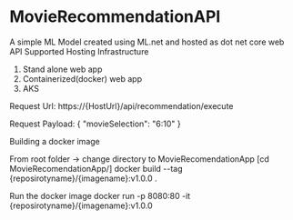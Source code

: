 # MovieRecommendationAPI
A simple ML Model created using ML.net and hosted as dot net core web API
Supported Hosting Infrastructure
1. Stand alone web app
2. Containerized(docker) web app
3. AKS

Request Url: https://{HostUrl}/api/recommendation/execute

Request Payload:
{
	"movieSelection": "6:10"
}

Building a docker image

From root folder -> change directory to MovieRecomendationApp [cd MovieRecomendationApp/]
docker build --tag {reposirotyname}/{imagename}:v1.0.0 .

Run the docker image
docker run -p 8080:80 -it {reposirotyname}/{imagename}:v1.0.0
